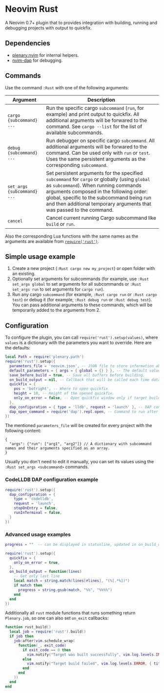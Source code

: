 # Neovim Rust

A Neovim 0.7+ plugin that to provides integration with building, running and debugging projects with output to quickfix.

## Dependencies

- [plenary.nvim](https://github.com/nvim-lua/plenary.nvim) for internal helpers.
- [nvim-dap](https://github.com/mfussenegger/nvim-dap) for debugging.

## Commands

Use the command `:Rust` with one of the following arguments:

| Argument                    | Description                                                                                                                                                                                                                                                                                             |
| --------------------------- | ------------------------------------------------------------------------------------------------------------------------------------------------------------------------------------------------------------------------------------------------------------------------------------------------------- |
| `cargo {subcommand} ...`    | Run the specific cargo `subcommand` (`run`, for example) and print output to quickfix. All additional arguments will be forwared to the command. See `cargo --list` for the list of available subcommands.                                                                                              |
| `debug {subcommand} ...`    | Run debugger on specific cargo `subcommand`. All additional arguments will be forwared to the command. Can be used only with `run` or `test`. Uses the same persistent arguments as the corresponding `subcommand`.                                                                                     |
| `set_args {subcommand} ...` | Set persistent arguments for the specified `subcommand` for `cargo` or globally (using `global` as `subcommand`). When running commands arguments composed in the following order: global, specific to the subcommand being run and then additional temporary arguments that was passed to the command. |
| `cancel`                    | Cancel current running Cargo subcommand like `build` or `run`.                                                                                                                                                                                                                                          |

Also the corresponding Lua functions with the same names as the arguments are available from [`require('rust')`](lua/rust/init.lua).

## Simple usage example

1. Create a new project (`:Rust cargo new my_project`) or open folder with an existing.
2. Optionally set arguments for subcommands (for example, use `:Rust set_args global` to set arguments for all subcommands or `:Rust set_args run` to set arguments for `cargo run`).
3. Run any cargo `subcommand` (for example, `:Rust cargo run` or `:Rust cargo test`) or debug it (for example, `:Rust debug run` or `:Rust debug test`). You can pass additional arguments to these commands, which will be temporarily added to the arguments from 2.

## Configuration

To configure the plugin, you can call `require('rust').setup(values)`, where `values` is a dictionary with the parameters you want to override. Here are the defaults:

```lua
local Path = require('plenary.path')
require('rust').setup({
  parameters_file = 'neovim.json', -- JSON file to store information about selected target, run arguments and build type.
  default_parameters = { args = { global = {} } }, -- The default values in `parameters_file`.
  save_before_build = true, -- Save all buffers before building.
  on_build_output = nil, -- Callback that will be called each time data is received by the current process. Accepts the received data as an argument.
  quickfix = {
    pos = 'botright', -- Where to open quickfix
    height = 10, -- Height of the opened quickfix.
    only_on_error = false, -- Open quickfix window only if target build failed.
  },
  dap_configuration = { type = 'lldb', request = 'launch' }, -- DAP configuration. By default configured to work with `lldb-vscode`.
  dap_open_command = require('dap').repl.open, -- Command to run after starting DAP session. You can set it to `false` if you don't want to open anything or `require('dapui').open` if you are using https://github.com/rcarriga/nvim-dap-ui
})
```

The mentioned `parameters_file` will be created for every project with the following content:

```jsonc
{
  "args": {"run": ["arg1", "arg2"]} // A dictionary with subcommand names and their arguments specified as an array.
}
```

Usually you don't need to edit it manually, you can set its values using the `:Rust set_args <subcommand>` commands.

### CodeLLDB DAP configuration example

```lua
require('rust').setup({
  dap_configuration = {
    type = 'codelldb',
    request = 'launch',
    stopOnEntry = false,
    runInTerminal = false,
  }
})
```

### Advanced usage examples

```lua
progress = ""  -- can be displayed in statusline, updated in on_build_output

require('rust').setup({
  quickfix = {
    only_on_error = true,
  },
  on_build_output = function(lines)
    -- Get only last line
    local match = string.match(lines[#lines], "(%[.*%])")
    if match then
      progress = string.gsub(match, "%%", "%%%%")
    end
  end
})
```

Additionally all `rust` module functions that runs something return `Plenary.job`, so one can also set `on_exit` callbacks:

```lua
function rust_build()
  local job = require('rust').build()
  if job then
    job:after(vim.schedule_wrap(
      function(_, exit_code)
        if exit_code == 0 then
          vim.notify("Target was built successfully", vim.log.levels.INFO, { title = 'Rust' })
        else
          vim.notify("Target build failed", vim.log.levels.ERROR, { title = 'Rust' })
        end
      end
    ))
  end
end
```
